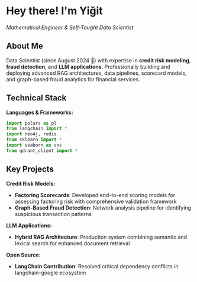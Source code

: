 # Hey there! I'm Yiğit

*Mathematical Engineer & Self-Taught Data Scientist*

## About Me

Data Scientist (since August 2024 🫡) with expertise in **credit risk modeling**, **fraud detection**, and **LLM applications**. Professionally building and deploying advanced RAG architectures, data pipelines, scorecard models, and graph-based fraud analytics for financial services.

## Technical Stack

**Languages & Frameworks:**
```python
import polars as pl
from langchain import *  
import neo4j, redis
from sklearn import *  
import seaborn as sns
from qdrant_client import *  
```

## Key Projects

**Credit Risk Models:**
- **Factoring Scorecards**: Developed end-to-end scoring models for assessing factoring risk with comprehensive validation framework
- **Graph-Based Fraud Detection**: Network analysis pipeline for identifying suspicious transaction patterns

**LLM Applications:**
- **Hybrid RAG Architecture**: Production system combining semantic and lexical search for enhanced document retrieval

**Open Source:**
- **LangChain Contribution**: Resolved critical dependency conflicts in langchain-google ecosystem
